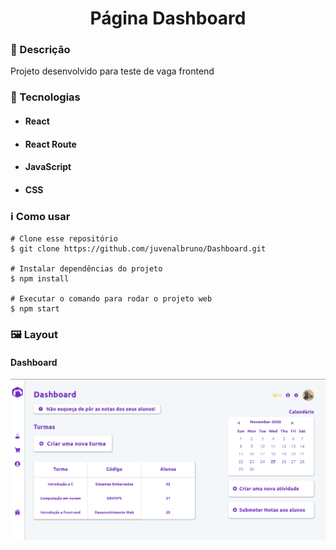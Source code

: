<h1 align='center'>Página Dashboard</h1>

<h3>🔖 Descrição</h3>
<p>Projeto desenvolvido para teste de vaga frontend</p>

<h3>🚀 Tecnologias</h3>
<ul>
    <li><h4>React</h4></li>
    <li><h4>React Route</h4></li>
    <li><h4>JavaScript</h4></li>
    <li><h4>CSS</h4></li>
</ul>

<h3>ℹ️ Como usar</h3>

    # Clone esse repositório
    $ git clone https://github.com/juvenalbruno/Dashboard.git
    
    # Instalar dependências do projeto
    $ npm install
    
    # Executar o comando para rodar o projeto web
    $ npm start

<h3>🖼 Layout</h3>
<h4>Dashboard</h4>
<img src="./src/assets/dashboard.png">
